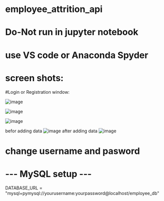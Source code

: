 # employee_attrition_api
# Do-Not run in jupyter notebook
# use VS code or Anaconda Spyder
# screen shots:
#Login or Registration window:

![image](https://github.com/user-attachments/assets/212423f7-ddf9-4f2f-bf65-2e913fecaa2c)

![image](https://github.com/user-attachments/assets/ef3f4fa0-746f-4d43-ade8-dc652efce3df)

![image](https://github.com/user-attachments/assets/804c7769-58fe-46bf-a78e-04c2759f4d77)

befor adding data
![image](https://github.com/user-attachments/assets/2939c390-27b2-41dd-9efa-b0bb04b36369)
after adding data
![image](https://github.com/user-attachments/assets/fc52336c-8cf5-44ca-ad03-2722e46578ac)
# change username and pasword 
# --- MySQL setup ---
DATABASE_URL = "mysql+pymysql://yourusername:yourpassword@localhost/employee_db"
